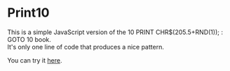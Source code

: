 # Print10
This is a simple JavaScript version of the 10 PRINT CHR$(205.5+RND(1)); : GOTO 10 book.  
It's only one line of code that produces a nice pattern.  

You can try it [here](https://s-chaves.github.io/Print10/).
